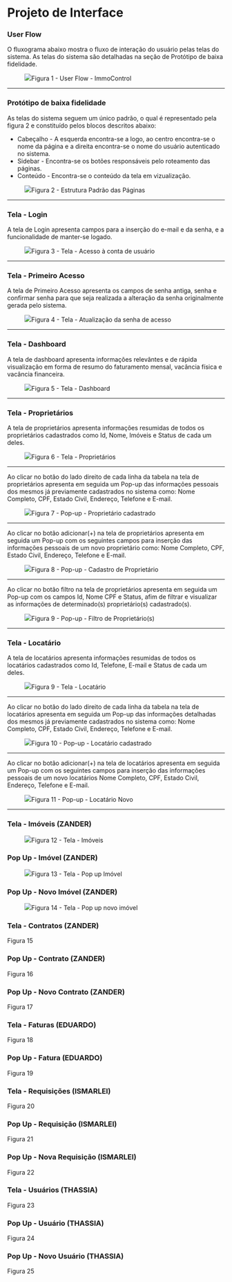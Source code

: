 
# Projeto de Interface

### User Flow 

O fluxograma abaixo mostra o fluxo de interação do usuário pelas telas do sistema. As telas do sistema são detalhadas na seção de Protótipo de baixa fidelidade.

<figure> 
  <img src="img/user_flow_immocontrol.png"
    <figcaption>Figura 1 - User Flow - ImmoControl</figcaption>
</figure>

--------------------------------------------------------------------------------------------------------------------

### Protótipo de baixa fidelidade

As telas do sistema seguem um único padrão, o qual é representado pela figura 2 e constituído pelos blocos descritos abaixo:

* Cabeçalho - A esquerda encontra-se a logo, ao centro encontra-se o nome da página e a direita encontra-se o nome do usuário autenticado no sistema.
* Sidebar - Encontra-se os botões responsáveis pelo roteamento das páginas.
* Conteúdo - Encontra-se o conteúdo da tela em vizualização.
  
<figure> 
  <img src="img/padrao.png"
    <figcaption>Figura 2 - Estrutura Padrão das Páginas</figcaption>
</figure>

--------------------------------------------------------------------------------------------------------------------

### Tela - Login
A tela de Login apresenta campos para a inserção do e-mail e da senha, e a funcionalidade de manter-se logado.
<figure> 
  <img src="img/login.png"
    <figcaption>Figura 3 - Tela - Acesso à conta de usuário</figcaption>
</figure>

--------------------------------------------------------------------------------------------------------------------

### Tela - Primeiro Acesso
A tela de Primeiro Acesso apresenta os campos de senha antiga, senha e confirmar senha para que seja realizada a alteração da senha originalmente gerada pelo sistema.
<figure> 
  <img src="img/primeiro_acesso.png"
    <figcaption>Figura 4 - Tela - Atualização da senha de acesso</figcaption>
</figure>

--------------------------------------------------------------------------------------------------------------------

### Tela - Dashboard
A tela de dashboard apresenta informações relevântes e de rápida visualização em forma de resumo do faturamento mensal, vacância física e vacância financeira.
<figure> 
  <img src="img/dashboard.png"
    <figcaption>Figura 5 - Tela - Dashboard</figcaption>
</figure>

--------------------------------------------------------------------------------------------------------------------

### Tela - Proprietários
A tela de proprietários apresenta informações resumidas de todos os proprietários cadastrados como Id, Nome, Imóveis e Status de cada um deles.
<figure> 
  <img src="img/proprietarios.png"
    <figcaption>Figura 6 - Tela - Proprietários</figcaption>
</figure>

--------------------------------------------------------------------------------------------------------------------

Ao clicar no botão do lado direito de cada linha da tabela na tela de proprietários apresenta em seguida um Pop-up das informações pessoais dos mesmos já previamente cadastrados no sistema como: Nome Completo, CPF, Estado Civil, Endereço, Telefone e E-mail.
<figure> 
  <img src="img/popup_proprietario.png"
    <figcaption>Figura 7 - Pop-up - Proprietário cadastrado</figcaption>
</figure>

--------------------------------------------------------------------------------------------------------------------

Ao clicar no botão adicionar(+) na tela de proprietários apresenta em seguida um Pop-up com os seguintes campos para inserção das informações pessoais de um novo proprietário como: Nome Completo, CPF, Estado Civil, Endereço, Telefone e E-mail.
<figure> 
  <img src="img/popup_novo_proprietario.png"
    <figcaption>Figura 8 - Pop-up - Cadastro de Proprietário</figcaption>
</figure>

--------------------------------------------------------------------------------------------------------------------

Ao clicar no botão filtro na tela de proprietários apresenta em seguida um Pop-up com os campos Id, Nome CPF e Status, afim de filtrar e visualizar as informações de determinado(s) proprietário(s) cadastrado(s).
<figure> 
  <img src="img/filtro_proprietario.png"
    <figcaption>Figura 9 - Pop-up - Filtro de Proprietário(s)</figcaption>
</figure>

--------------------------------------------------------------------------------------------------------------------

### Tela - Locatário
A tela de locatários apresenta informações resumidas de todos os locatários cadastrados como Id, Telefone, E-mail e Status de cada um deles.

<figure> 
  <img src="img/locatarios.png"
    <figcaption>Figura 9 - Tela - Locatário</figcaption>
</figure>

--------------------------------------------------------------------------------------------------------------------

Ao clicar no botão do lado direito de cada linha da tabela na tela de locatários apresenta em seguida um Pop-up das informações detalhadas dos mesmos já previamente cadastrados no sistema como: Nome Completo, CPF, Estado Civil, Endereço, Telefone e E-mail.
<figure> 
  <img src="img/locatario_poupup.png"
    <figcaption>Figura 10 - Pop-up - Locatário cadastrado</figcaption>
</figure>

--------------------------------------------------------------------------------------------------------------------

Ao clicar no botão adicionar(+) na tela de locatários apresenta em seguida um Pop-up com os seguintes campos para inserção das informações pessoais de um novo locatários Nome Completo, CPF, Estado Civil, Endereço, Telefone e E-mail.

<figure> 
  <img src="img/locatario_novo.png"
    <figcaption>Figura 11 - Pop-up - Locatário Novo</figcaption>
</figure>

--------------------------------------------------------------------------------------------------------------------

### Tela - Imóveis (ZANDER)
<figure> 
  <img src="img/imoveis.png"
    <figcaption>Figura 12 - Tela - Imóveis</figcaption>
</figure> 

### Pop Up - Imóvel (ZANDER)
<figure> 
  <img src="img/popup_imovel.png"
    <figcaption>Figura 13 - Tela - Pop up Imóvel</figcaption>
</figure> 


### Pop Up - Novo Imóvel (ZANDER)

<figure> 
  <img src="img/popup_novo_imovel.png"
    <figcaption>Figura 14 - Tela - Pop up novo imóvel</figcaption>
</figure> 

### Tela - Contratos (ZANDER)

Figura 15

### Pop Up - Contrato (ZANDER)

Figura 16

### Pop Up - Novo Contrato (ZANDER)

Figura 17

### Tela - Faturas (EDUARDO)

Figura 18

### Pop Up - Fatura (EDUARDO)

Figura 19

### Tela - Requisições (ISMARLEI)

Figura 20

### Pop Up - Requisição (ISMARLEI)

Figura 21

### Pop Up - Nova Requisição (ISMARLEI)

Figura 22

### Tela - Usuários (THASSIA)

Figura 23

### Pop Up - Usuário (THASSIA)

Figura 24

### Pop Up - Novo Usuário (THASSIA)

Figura 25












